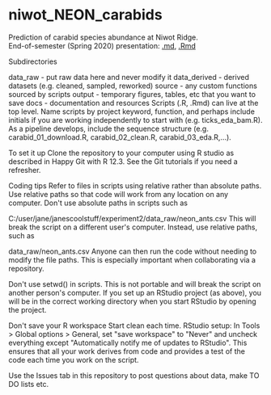 # niwot_NEON_carabids
Prediction of carabid species abundance at Niwot Ridge.  
End-of-semester (Spring 2020) presentation: [.md](https://github.com/EBIO6100Spring2020/niwot_NEON_carabids/blob/master/final_pres_done.md), [.Rmd](https://github.com/EBIO6100Spring2020/niwot_NEON_carabids/blob/master/final_pres_done.Rmd)

Subdirectories

data_raw - put raw data here and never modify it
data_derived - derived datasets (e.g. cleaned, sampled, reworked)
source - any custom functions sourced by scripts
output - temporary figures, tables, etc that you want to save
docs - documentation and resources
Scripts (.R, .Rmd) can live at the top level. Name scripts by project keyword, function, and perhaps include initials if you are working independently to start with (e.g. ticks_eda_bam.R). As a pipeline develops, include the sequence structure (e.g. carabid_01_download.R, carabid_02_clean.R, carabid_03_eda.R,...).

To set it up
Clone the repository to your computer using R studio as described in Happy Git with R 12.3. See the Git tutorials if you need a refresher.

Coding tips
Refer to files in scripts using relative rather than absolute paths.
Use relative paths so that code will work from any location on any computer. Don't use absolute paths in scripts such as

C:/user/jane/janescoolstuff/experiment2/data_raw/neon_ants.csv
This will break the script on a different user's computer. Instead, use relative paths, such as

data_raw/neon_ants.csv
Anyone can then run the code without needing to modify the file paths. This is especially important when collaborating via a repository.

Don't use setwd() in scripts.
This is not portable and will break the script on another person's computer. If you set up an RStudio project (as above), you will be in the correct working directory when you start RStudio by opening the project.

Don't save your R workspace
Start clean each time. RStudio setup: In Tools > Global options > General, set "save workspace" to "Never" and uncheck everything except "Automatically notify me of updates to RStudio". This ensures that all your work derives from code and provides a test of the code each time you work on the script.

Use the Issues tab in this repository to post questions about data, make TO DO lists etc.
